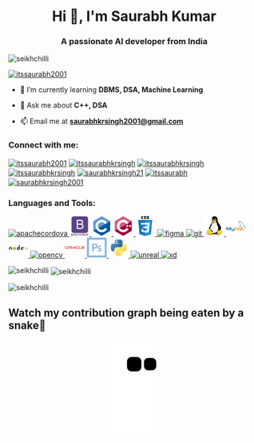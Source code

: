 <h1 align="center">Hi 👋, I'm Saurabh Kumar</h1>
<h3 align="center">A passionate AI developer from India</h3>

<p align="left"> <img src="https://komarev.com/ghpvc/?username=seikhchilli&label=Profile%20views&color=0e75b6&style=flat" alt="seikhchilli" /> </p>

<p align="left"> <a href="https://twitter.com/itssaurabh2001" target="blank"><img src="https://img.shields.io/twitter/follow/itssaurabh2001?logo=twitter&style=for-the-badge" alt="itssaurabh2001" /></a> </p>

- 🌱 I’m currently learning **DBMS, DSA, Machine Learning**

- 💬 Ask me about **C++, DSA**

- 📫 Email me at **saurabhkrsingh2001@gmail.com**

<h3 align="left">Connect with me:</h3>
<p align="left">
<a href="https://twitter.com/itssaurabh2001" target="blank"><img align="center" src="https://raw.githubusercontent.com/rahuldkjain/github-profile-readme-generator/master/src/images/icons/Social/twitter.svg" alt="itssaurabh2001" height="30" width="40" /></a>
<a href="https://linkedin.com/in/itssaurabhkrsingh" target="blank"><img align="center" src="https://raw.githubusercontent.com/rahuldkjain/github-profile-readme-generator/master/src/images/icons/Social/linked-in-alt.svg" alt="itssaurabhkrsingh" height="30" width="40" /></a>
<a href="https://fb.com/itssaurabhkrsingh" target="blank"><img align="center" src="https://raw.githubusercontent.com/rahuldkjain/github-profile-readme-generator/master/src/images/icons/Social/facebook.svg" alt="itssaurabhkrsingh" height="30" width="40" /></a>
<a href="https://instagram.com/itssaurabhkrsingh" target="blank"><img align="center" src="https://raw.githubusercontent.com/rahuldkjain/github-profile-readme-generator/master/src/images/icons/Social/instagram.svg" alt="itssaurabhkrsingh" height="30" width="40" /></a>
<a href="https://www.hackerrank.com/saurabhkrsingh21" target="blank"><img align="center" src="https://raw.githubusercontent.com/rahuldkjain/github-profile-readme-generator/master/src/images/icons/Social/hackerrank.svg" alt="saurabhkrsingh21" height="30" width="40" /></a>
<a href="https://codeforces.com/profile/itssaurabh" target="blank"><img align="center" src="https://cdn.jsdelivr.net/npm/simple-icons@3.0.1/icons/codeforces.svg" alt="itssaurabh" height="30" width="40" /></a>
<a href="https://auth.geeksforgeeks.org/user/saurabhkrsingh2001" target="blank"><img align="center" src="https://raw.githubusercontent.com/rahuldkjain/github-profile-readme-generator/master/src/images/icons/Social/geeks-for-geeks.svg" alt="saurabhkrsingh2001" height="30" width="40" /></a>
</p>

<h3 align="left">Languages and Tools:</h3>
<p align="left"> <a href="https://cordova.apache.org/" target="_blank"> <img src="https://www.vectorlogo.zone/logos/apache_cordova/apache_cordova-icon.svg" alt="apachecordova" width="40" height="40"/> </a> <a href="https://getbootstrap.com" target="_blank"> <img src="https://raw.githubusercontent.com/devicons/devicon/master/icons/bootstrap/bootstrap-plain-wordmark.svg" alt="bootstrap" width="40" height="40"/> </a> <a href="https://www.cprogramming.com/" target="_blank"> <img src="https://raw.githubusercontent.com/devicons/devicon/master/icons/c/c-original.svg" alt="c" width="40" height="40"/> </a> <a href="https://www.w3schools.com/cpp/" target="_blank"> <img src="https://raw.githubusercontent.com/devicons/devicon/master/icons/cplusplus/cplusplus-original.svg" alt="cplusplus" width="40" height="40"/> </a> <a href="https://www.w3schools.com/css/" target="_blank"> <img src="https://raw.githubusercontent.com/devicons/devicon/master/icons/css3/css3-original-wordmark.svg" alt="css3" width="40" height="40"/> </a> <a href="https://www.figma.com/" target="_blank"> <img src="https://www.vectorlogo.zone/logos/figma/figma-icon.svg" alt="figma" width="40" height="40"/> </a> <a href="https://git-scm.com/" target="_blank"> <img src="https://www.vectorlogo.zone/logos/git-scm/git-scm-icon.svg" alt="git" width="40" height="40"/> </a> <a href="https://www.linux.org/" target="_blank"> <img src="https://raw.githubusercontent.com/devicons/devicon/master/icons/linux/linux-original.svg" alt="linux" width="40" height="40"/> </a> <a href="https://www.mysql.com/" target="_blank"> <img src="https://raw.githubusercontent.com/devicons/devicon/master/icons/mysql/mysql-original-wordmark.svg" alt="mysql" width="40" height="40"/> </a> <a href="https://nodejs.org" target="_blank"> <img src="https://raw.githubusercontent.com/devicons/devicon/master/icons/nodejs/nodejs-original-wordmark.svg" alt="nodejs" width="40" height="40"/> </a> <a href="https://opencv.org/" target="_blank"> <img src="https://www.vectorlogo.zone/logos/opencv/opencv-icon.svg" alt="opencv" width="40" height="40"/> </a> <a href="https://www.oracle.com/" target="_blank"> <img src="https://raw.githubusercontent.com/devicons/devicon/master/icons/oracle/oracle-original.svg" alt="oracle" width="40" height="40"/> </a> <a href="https://www.photoshop.com/en" target="_blank"> <img src="https://raw.githubusercontent.com/devicons/devicon/master/icons/photoshop/photoshop-line.svg" alt="photoshop" width="40" height="40"/> </a> <a href="https://www.python.org" target="_blank"> <img src="https://raw.githubusercontent.com/devicons/devicon/master/icons/python/python-original.svg" alt="python" width="40" height="40"/> </a> <a href="https://unrealengine.com/" target="_blank"> <img src="https://raw.githubusercontent.com/kenangundogan/fontisto/036b7eca71aab1bef8e6a0518f7329f13ed62f6b/icons/svg/brand/unreal-engine.svg" alt="unreal" width="40" height="40"/> </a> <a href="https://www.adobe.com/products/xd.html" target="_blank"> <img src="https://cdn.worldvectorlogo.com/logos/adobe-xd.svg" alt="xd" width="40" height="40"/> </a> </p>

<p><img align="left" src="https://github-readme-stats.vercel.app/api/top-langs?username=seikhchilli&show_icons=true&locale=en&layout=compact" alt="seikhchilli" /></p>

<p>&nbsp;<img align="center" src="https://github-readme-stats.vercel.app/api?username=seikhchilli&show_icons=true&locale=en" alt="seikhchilli" /></p>

<p><img align="center" src="https://github-readme-streak-stats.herokuapp.com/?user=seikhchilli&" alt="seikhchilli" /></p>

## Watch my contribution graph being eaten by a snake🐍

<p align="center">
  <img src="https://github.com/seikhchilli/seikhchilli/raw/output/github-contribution-grid-snake.svg" alt="snake"></center>
</p>
